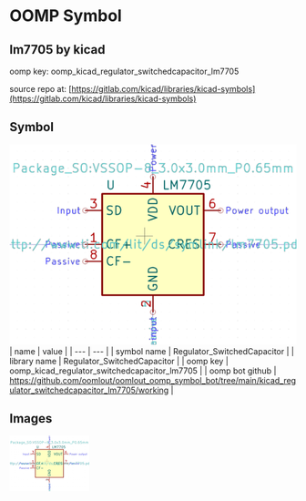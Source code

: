 # OOMP Symbol  
## lm7705  by kicad  
  
oomp key: oomp_kicad_regulator_switchedcapacitor_lm7705  
  
source repo at: [https://gitlab.com/kicad/libraries/kicad-symbols](https://gitlab.com/kicad/libraries/kicad-symbols)  
## Symbol  
  
[![working.png](working_600.png)](working.png)  
| name | value | 
| --- | --- | 
| symbol name | Regulator_SwitchedCapacitor | 
| library name | Regulator_SwitchedCapacitor | 
| oomp key | oomp_kicad_regulator_switchedcapacitor_lm7705 | 
| oomp bot github | https://github.com/oomlout/oomlout_oomp_symbol_bot/tree/main/kicad_regulator_switchedcapacitor_lm7705/working | 
## Images  
  
[![working.png](working_140.png)](working.png)  
